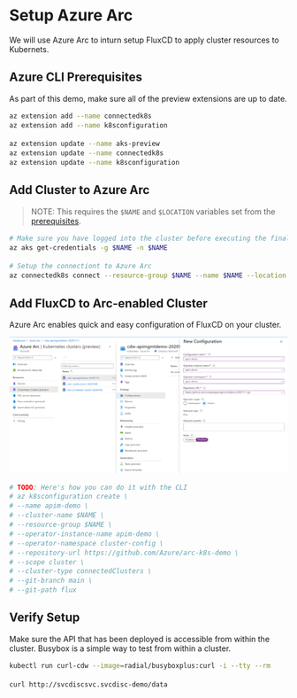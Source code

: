 # Setup Azure Arc

We will use Azure Arc to inturn setup FluxCD to apply cluster resources to Kubernets.

## Azure CLI Prerequisites

As part of this demo, make sure all of the preview extensions are up to date.

```bash
az extension add --name connectedk8s
az extension add --name k8sconfiguration

az extension update --name aks-preview
az extension update --name connectedk8s
az extension update --name k8sconfiguration
```

## Add Cluster to Azure Arc

> NOTE: This requires the `$NAME` and `$LOCATION` variables set from the [prerequisites](/00_prequisites/README.md).

```bash
# Make sure you have logged into the cluster before executing the final step.
az aks get-credentials -g $NAME -n $NAME

# Setup the connectiont to Azure Arc
az connectedk8s connect --resource-group $NAME --name $NAME --location $LOCATION
```

## Add FluxCD to Arc-enabled Cluster

Azure Arc enables quick and easy configuration of FluxCD on your cluster.

![Azure Arch Configuration](/assets/arc-screenshot-1.png)

```bash
# TODO: Here's how you can do it with the CLI
# az k8sconfiguration create \
# --name apim-demo \
# --cluster-name $NAME \
# --resource-group $NAME \
# --operator-instance-name apim-demo \
# --operator-namespace cluster-config \
# --repository-url https://github.com/Azure/arc-k8s-demo \
# --scope cluster \
# --cluster-type connectedClusters \
# --git-branch main \
# --git-path flux
```

## Verify Setup

Make sure the API that has been deployed is accessible from within the cluster. Busybox is a simple way to test from within a cluster.

```bash
kubectl run curl-cdw --image=radial/busyboxplus:curl -i --tty --rm

curl http://svcdiscsvc.svcdisc-demo/data
```
